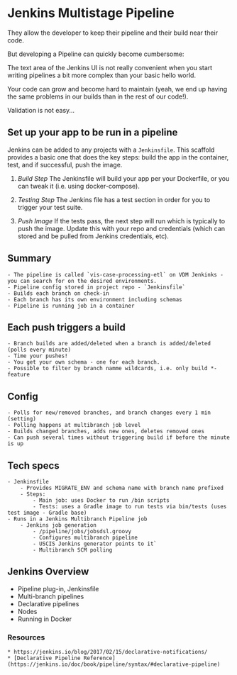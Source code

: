 # Jenkins Multistage Pipeline

They allow the developer to keep their pipeline and their build near their code.

But developing a Pipeline can quickly become cumbersome:

The text area of the Jenkins UI is not really convenient when you start writing pipelines a bit more complex than your basic hello world.

Your code can grow and become hard to maintain (yeah, we end up having the same problems in our builds than in the rest of our code!).

Validation is not easy…​

## Set up your app to be run in a pipeline

Jenkins can be added to any projects with a `Jenkinsfile`. This scaffold provides a basic one that does the key steps: build the app in the container, test, and if successful, push the image.

1. *Build Step* The Jenkinsfile will build your app per your Dockerfile, or you can tweak it (i.e. using docker-compose).

1. *Testing Step* The Jenkins file has a test section in order for you to trigger your test suite.

1. *Push Image* If the tests pass, the next step will run which is typically to push the image. Update this with your repo and credentials (which can stored and be pulled from Jenkins credentials, etc).

## Summary

    - The pipeline is called `vis-case-processing-etl` on VDM Jenkinks - you can search for on the desired environments.
    - Pipeline config stored in project repo - `Jenkinsfile`
    - Builds each branch on check-in
    - Each branch has its own environment including schemas
    - Pipeline is running job in a container

## Each push triggers a build

    - Branch builds are added/deleted when a branch is added/deleted (polls every minute)
    - Time your pushes!
    - You get your own schema - one for each branch.
    - Possible to filter by branch namme wildcards, i.e. only build *-feature

## Config

    - Polls for new/removed branches, and branch changes every 1 min (setting)
    - Polling happens at multibranch job level
    - Builds changed branches, adds new ones, deletes removed ones
    - Can push several times without triggering build if before the minute is up

## Tech specs

    - Jenkinsfile
        - Provides MIGRATE_ENV and schema name with branch name prefixed
        - Steps:
            - Main job: uses Docker to run /bin scripts
            - Tests: uses a Gradle image to run tests via bin/tests (uses test image - Gradle base)
    - Runs in a Jenkins Multibranch Pipeline job
        - Jenkins job generation
            - /pipeline/jobs/jobsdsl.groovy
            - Configures multibranch pipeline
            - USCIS Jenkins generator points to it`
            - Multibranch SCM polling


## Jenkins Overview

* Pipeline plug-in, Jenkinsfile
* Multi-branch pipelines
* Declarative pipelines
* Nodes
* Running in Docker

### Resources
    
    * https://jenkins.io/blog/2017/02/15/declarative-notifications/
    * [Declarative Pipeline Reference](https://jenkins.io/doc/book/pipeline/syntax/#declarative-pipeline)